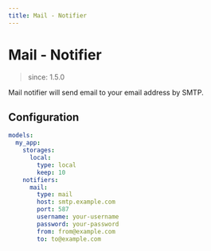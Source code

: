 ```yaml
---
title: Mail - Notifier
---
```


# Mail - Notifier

> since: 1.5.0

Mail notifier will send email to your email address by SMTP.

## Configuration

```yml
models:
  my_app:
    storages:
      local:
        type: local
        keep: 10
    notifiers:
      mail:
        type: mail
        host: smtp.example.com
        port: 587
        username: your-username
        password: your-password
        from: from@example.com
        to: to@example.com
```
